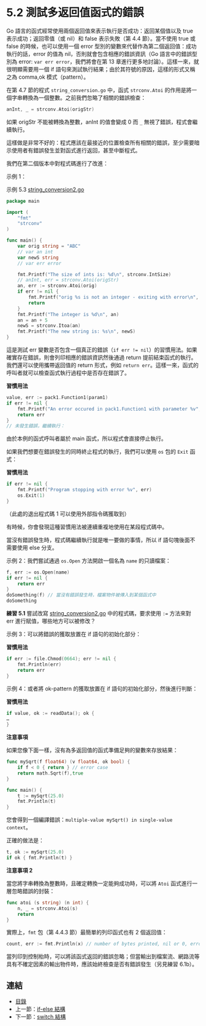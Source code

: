 # 5.2 測試多返回值函式的錯誤

Go 語言的函式經常使用兩個返回值來表示執行是否成功：返回某個值以及 true 表示成功；返回零值（或 nil）和 false 表示失敗（第 4.4 節）。當不使用 true 或 false 的時候，也可以使用一個 error 型別的變數來代替作為第二個返回值：成功執行的話，error 的值為 nil，否則就會包含相應的錯誤資訊（Go 語言中的錯誤型別為 error: `var err error`，我們將會在第 13 章進行更多地討論）。這樣一來，就很明顯需要用一個 if 語句來測試執行結果；由於其符號的原因，這樣的形式又稱之為 comma,ok 模式（pattern）。

在第 4.7 節的程式 `string_conversion.go` 中，函式 `strconv.Atoi` 的作用是將一個字串轉換為一個整數。之前我們忽略了相關的錯誤檢查：

```go
anInt, _ = strconv.Atoi(origStr)
```

如果 origStr 不能被轉換為整數，anInt 的值會變成 0 而 `_` 無視了錯誤，程式會繼續執行。

這樣做是非常不好的：程式應該在最接近的位置檢查所有相關的錯誤，至少需要暗示使用者有錯誤發生並對函式進行返回，甚至中斷程式。

我們在第二個版本中對程式碼進行了改進：


示例 1：

示例 5.3 [string_conversion2.go](examples/chapter_5/string_conversion2.go)

```go
package main

import (
	"fmt"
	"strconv"
)

func main() {
	var orig string = "ABC"
	// var an int
	var newS string
	// var err error

	fmt.Printf("The size of ints is: %d\n", strconv.IntSize)	  
	// anInt, err = strconv.Atoi(origStr)
	an, err := strconv.Atoi(orig)
	if err != nil {
		fmt.Printf("orig %s is not an integer - exiting with error\n", orig)
		return
	} 
	fmt.Printf("The integer is %d\n", an)
	an = an + 5
	newS = strconv.Itoa(an)
	fmt.Printf("The new string is: %s\n", newS)
}
```

這是測試 err 變數是否包含一個真正的錯誤（`if err != nil`）的習慣用法。如果確實存在錯誤，則會列印相應的錯誤資訊然後通過 return 提前結束函式的執行。我們還可以使用攜帶返回值的 return 形式，例如 `return err`。這樣一來，函式的呼叫者就可以檢查函式執行過程中是否存在錯誤了。

**習慣用法**

```go
value, err := pack1.Function1(param1)
if err != nil {
	fmt.Printf("An error occured in pack1.Function1 with parameter %v", param1)
	return err
}
// 未發生錯誤，繼續執行：
```

由於本例的函式呼叫者屬於 main 函式，所以程式會直接停止執行。

如果我們想要在錯誤發生的同時終止程式的執行，我們可以使用 `os` 包的 `Exit` 函式：

**習慣用法**

```go
if err != nil {
	fmt.Printf("Program stopping with error %v", err)
	os.Exit(1)
}
```

（此處的退出程式碼 1 可以使用外部指令碼獲取到）

有時候，你會發現這種習慣用法被連續重複地使用在某段程式碼中。

當沒有錯誤發生時，程式碼繼續執行就是唯一要做的事情，所以 if 語句塊後面不需要使用 else 分支。

示例 2：我們嘗試通過 `os.Open` 方法開啟一個名為 `name` 的只讀檔案：

```go
f, err := os.Open(name)
if err != nil {
	return err
}
doSomething(f) // 當沒有錯誤發生時，檔案物件被傳入到某個函式中
doSomething
```

**練習 5.1** 嘗試改寫 [string_conversion2.go](examples/chapter_5/string_conversion2.go) 中的程式碼，要求使用 `:=` 方法來對 err 進行賦值，哪些地方可以被修改？

示例 3：可以將錯誤的獲取放置在 if 語句的初始化部分：

**習慣用法**

```go
if err := file.Chmod(0664); err != nil {
	fmt.Println(err)
	return err
}
```

示例 4：或者將 ok-pattern 的獲取放置在 if 語句的初始化部分，然後進行判斷：

**習慣用法**

```go
if value, ok := readData(); ok {
…
}
```

**注意事項**

如果您像下面一樣，沒有為多返回值的函式準備足夠的變數來存放結果：
	
```go
func mySqrt(f float64) (v float64, ok bool) {
	if f < 0 { return } // error case
	return math.Sqrt(f),true
}

func main() {
	t := mySqrt(25.0)
	fmt.Println(t)
}
```

您會得到一個編譯錯誤：`multiple-value mySqrt() in single-value context`。

正確的做法是：

```go
t, ok := mySqrt(25.0)
if ok { fmt.Println(t) }
```

**注意事項 2**

當您將字串轉換為整數時，且確定轉換一定能夠成功時，可以將 `Atoi` 函式進行一層忽略錯誤的封裝：

```go
func atoi (s string) (n int) {
	n, _ = strconv.Atoi(s)
	return
}
```

實際上，`fmt` 包（第 4.4.3 節）最簡單的列印函式也有 2 個返回值：

```go
count, err := fmt.Println(x) // number of bytes printed, nil or 0, error
```

當列印到控制枱時，可以將該函式返回的錯誤忽略；但當輸出到檔案流、網路流等具有不確定因素的輸出物件時，應該始終檢查是否有錯誤發生（另見練習 6.1b）。

## 連結

- [目錄](directory.md)
- 上一節：[if-else 結構](05.1.md)
- 下一節：[switch 結構](05.3.md)